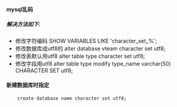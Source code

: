 #### mysql乱码
##### 解决方法如下:

- 修改字符编码
        SHOW VARIABLES LIKE 'character_set_%';
- 修改数据库成utf8的
        alter database vteam character set utf8;
- 修改表默认用utf8
        alter table type character set utf8;
- 修改字段用utf8
        alter table type modify type_name varchar(50) CHARACTER SET utf8;

#### 新建数据库时指定
        create database name character set utf8;